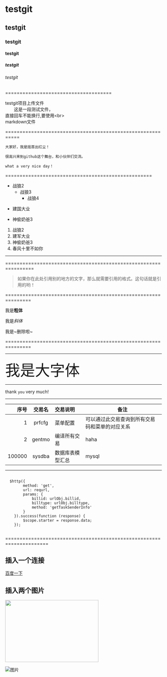 # testgit
## testgit
### testgit
#### testgit
##### testgit
###### testgit
=====================================<br>

testgit项目上传文件<br>
　　这是一段测试文件，<br>
直接回车不能换行,要使用\<br>
<br>markdown文件<br>

===========================================================<br>

    大家好，我是摇首出红尘！
    
    很高兴来到github这个舞台，和小伙伴们交流。
    
    what a very nice day！
    
===================================================<br>
* 战狼2
   + 战狼3
      - 战狼4
+ 建国大业
- 神偷奶爸3
1. 战狼2
2. 建军大业
3. 神偷奶爸3
4. 春风十里不如你<br>

-------------------------------------------------------------------

================================================================<br>

>如果你在此处引用别的地方的文字，那么就需要引用的格式。这句话就是引用的哟！

===============================================================<br>

我是**粗体**

我是*斜体*

我是~删除啦~

===============================================================<br>
<hr>

<font size=8>我是大字体</font>
**********************************************************
thank `you` very much!

<hr>

| 序号 | 交易名 | 交易说明 | 备注 |
| ---: | :----: | :------- | ---- |
|   1  | prfcfg | 菜单配置 | 可以通过此交易查询到所有交易码和菜单的对应关系 |
|   2  | gentmo | 编译所有交易 | haha  |
|   100000  | sysdba | 数据库表模型汇总 | mysql  |
<hr>
<pre><code>
  $http({
        method: 'get',
        url: requrl,
        params: {
            billid: urlObj.billid,
            billtype: urlObj.billtype,
            method: 'getTaskSenderInfo'
        }
    }).success(function (response) {
        $scope.starter = response.data;
    });
    </code></pre>
    
=====================================================================
## 插入一个连接
[百度一下](http://www.baidu.com 'baidu logo')
## 插入两个图片

<img src="http://otzzrmapw.bkt.clouddn.com/tooopen_sy_195993938761.jpg" width="300px" height="200px">

![图片](http://otzzrmapw.bkt.clouddn.com/tooopen_sy_195993938761.jpg)
